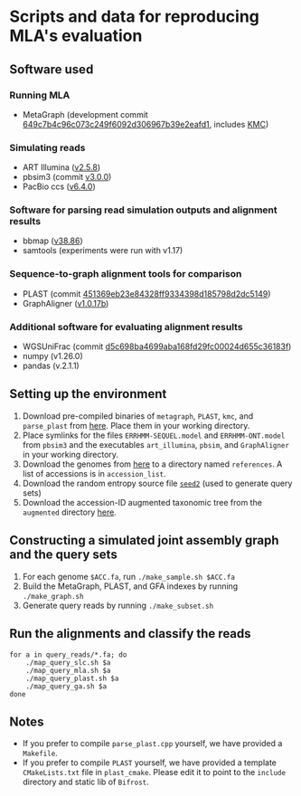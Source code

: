 # Scripts and data for reproducing MLA's evaluation

## Software used
### Running MLA
- MetaGraph (development commit [649c7b4c96c073c249f6092d306967b39e2eafd1](https://github.com/ratschlab/metagraph/tree/649c7b4c96c073c249f6092d306967b39e2eafd1), includes [KMC](https://github.com/karasikov/KMC/tree/0e2ffe0f6fa3564bf7305ac35a803a8e972530e8))

### Simulating reads
- ART Illumina ([v2.5.8](https://www.niehs.nih.gov/research/resources/software/biostatistics/art))
- pbsim3 (commit [v3.0.0](https://github.com/yukiteruono/pbsim3/tree/v3.0.0))
- PacBio ccs ([v6.4.0](https://anaconda.org/bioconda/pbccs))

### Software for parsing read simulation outputs and alignment results
- bbmap ([v38.86](https://sourceforge.net/projects/bbmap/))
- samtools (experiments were run with v1.17)

### Sequence-to-graph alignment tools for comparison
- PLAST (commit [451369eb23e84328ff9334398d185798d2dc5149](https://gitlab.ub.uni-bielefeld.de/gi/plast/-/tree/451369eb23e84328ff9334398d185798d2dc5149))
- GraphAligner ([v1.0.17b](https://anaconda.org/bioconda/graphaligner))

### Additional software for evaluating alignment results
- WGSUniFrac (commit [d5c698ba4699aba168fd29fc00024d655c36183f](https://github.com/KoslickiLab/WGSUniFrac/tree/d5c698ba4699aba168fd29fc00024d655c36183f))
- numpy (v1.26.0)
- pandas (v.2.1.1)

## Setting up the environment
1) Download pre-compiled binaries of `metagraph`, `PLAST`, `kmc`, and `parse_plast` from [here](https://public.bmi.inf.ethz.ch/resources/mla/software/). Place them in your working directory.
2) Place symlinks for the files `ERRHMM-SEQUEL.model` and `ERRHMM-ONT.model` from `pbsim3` and the executables `art_illumina`, `pbsim`, and `GraphAligner` in your working directory.
3) Download the genomes from [here](https://public.bmi.inf.ethz.ch/resources/mla/references/) to a directory named `references`. A list of accessions is in `accession_list`.
4) Download the random entropy source file [`seed2`](https://public.bmi.inf.ethz.ch/resources/mla/seed2) (used to generate query sets)
5) Download the accession-ID augmented taxonomic tree from the `augmented` directory [here](https://public.bmi.inf.ethz.ch/resources/mla/).

## Constructing a simulated joint assembly graph and the query sets
1) For each genome `$ACC.fa`, run `./make_sample.sh $ACC.fa`
2) Build the MetaGraph, PLAST, and GFA indexes by running `./make_graph.sh`
3) Generate query reads by running `./make_subset.sh`

## Run the alignments and classify the reads
```
for a in query_reads/*.fa; do
    ./map_query_slc.sh $a
    ./map_query_mla.sh $a
    ./map_query_plast.sh $a
    ./map_query_ga.sh $a
done
```

## Notes
- If you prefer to compile `parse_plast.cpp` yourself, we have provided a `Makefile`.
- If you prefer to compile `PLAST` yourself, we have provided a template `CMakeLists.txt` file in `plast_cmake`. Please edit it to point to the `include` directory and static lib of `Bifrost`.
